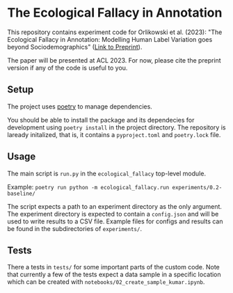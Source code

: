 # The Ecological Fallacy in Annotation
This repository contains experiment code for Orlikowski et al. (2023): "The Ecological Fallacy in Annotation: Modelling Human Label Variation goes beyond Sociodemographics" ([Link to Preprint](https://arxiv.org/abs/2306.11559)).

The paper will be presented at ACL 2023. For now, please cite the preprint version if any of the code is useful to you.


## Setup

The project uses [poetry](https://python-poetry.org/docs/) to manage dependencies.

You should be able to install the package and its dependecies for development using `poetry install` in the project directory. The repository is laready initalized, that is, it contains a `pyproject.toml` and `poetry.lock` file.

## Usage

The main script is `run.py` in the `ecological_fallacy` top-level module. 

Example: `poetry run python -m ecological_fallacy.run experiments/0.2-baseline/`

The script expects a path to an experiment directory as the only argument. The experiment directory is expected to contain a `config.json` and will be used to write results to a CSV file. Example files for configs and results can be found in the subdirectories of `experiments/`.

## Tests

There a tests in `tests/` for some important parts of the custom code. Note that currently a few of the tests expect a data sample in a specific location which can be created with `notebooks/02_create_sample_kumar.ipynb`.